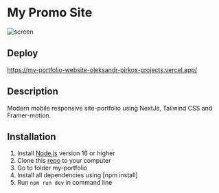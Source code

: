 # My Promo Site

![screen](https://github.com/AlexPirko/my-portfolio-website/assets/105494280/af9902fc-b652-4141-b283-b2339bc32751)


## Deploy

https://my-portfolio-website-oleksandr-pirkos-projects.vercel.app/

## Description

Modern mobile responsive site-portfolio using NextJs, Tailwind CSS and Framer-motion.

## **Installation**

1. Install [Node.js](https://nodejs.org/ru) version 16 or higher
2. Clone this [repo](https://github.com/AlexPirko/react-fancy-shop) to your computer
3. Go to folder my-portfolio
4. Install all dependencies using [npm install]
5. Run `npm run dev` in command line
